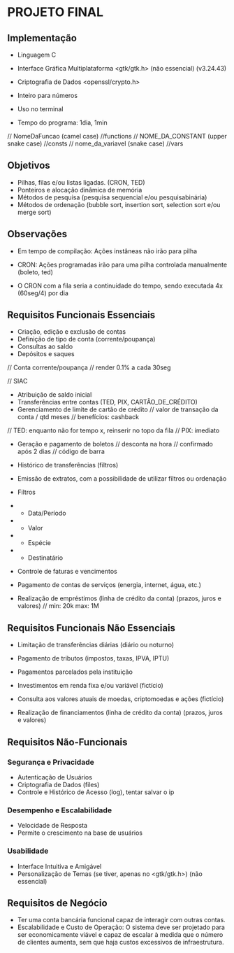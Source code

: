 # PROJETO FINAL

## Implementação
- Linguagem C
- Interface Gráfica Multiplataforma <gtk/gtk.h> (não essencial) (v3.24.43)
- Criptografia de Dados <openssl/crypto.h>

- Inteiro para números
- Uso no terminal

- Tempo do programa: 1dia, 1min

// NomeDaFuncao (camel case) //functions
// NOME_DA_CONSTANT (upper snake case) //consts
// nome_da_variavel (snake case) //vars

## Objetivos
- Pilhas, filas e/ou listas ligadas. (CRON, TED)
- Ponteiros e alocação dinâmica de memória
- Métodos de pesquisa (pesquisa sequencial e/ou pesquisabinária)
- Métodos de ordenação (bubble sort, insertion sort, selection sort e/ou merge sort)

## Observações
- Em tempo de compilação: Ações instâneas não irão para pilha
- CRON: Ações programadas irão para uma pilha controlada manualmente (boleto, ted)

- O CRON com a fila seria a continuidade do tempo, sendo executada 4x (60seg/4) por dia

## Requisitos Funcionais Essenciais
- Criação, edição e exclusão de contas
- Definição de tipo de conta (corrente/poupança)
- Consultas ao saldo
- Depósitos e saques

// Conta corrente/poupança
// render 0.1% a cada 30seg

// SIAC

- Atribuição de saldo inicial
- Transferências entre contas (TED, PIX, CARTÃO_DE_CRÉDITO)
- Gerenciamento de limite de cartão de crédito
// valor de transação da conta / qtd meses
// benefícios: cashback

// TED: enquanto não for tempo x, reinserir no topo da fila
// PIX: imediato

- Geração e pagamento de boletos
// desconta na hora
// confirmado após 2 dias
// código de barra

- Histórico de transferências (filtros)
- Emissão de extratos, com a possibilidade de utilizar filtros ou ordenação
- Filtros
- - Data/Período
- - Valor
- - Espécie
- - Destinatário

- Controle de faturas e vencimentos
- Pagamento de contas de serviços (energia, internet, água, etc.)

- Realização de empréstimos (linha de crédito da conta) (prazos, juros e valores)
// min: 20k max: 1M

## Requisitos Funcionais Não Essenciais
- Limitação de transferências diárias (diário ou noturno)
- Pagamento de tributos (impostos, taxas, IPVA, IPTU)
- Pagamentos parcelados pela instituição

- Investimentos em renda fixa e/ou variável (fictício)
- Consulta aos valores atuais de moedas, criptomoedas e ações (fictício)
- Realização de financiamentos (linha de crédito da conta) (prazos, juros e valores)

## Requisitos Não-Funcionais

### Segurança e Privacidade
- Autenticação de Usuários
- Criptografia de Dados (files)
- Controle e Histórico de Acesso (log), tentar salvar o ip

### Desempenho e Escalabilidade
- Velocidade de Resposta
- Permite o crescimento na base de usuários

### Usabilidade
- Interface Intuitiva e Amigável
- Personalização de Temas (se tiver, apenas no <gtk/gtk.h>) (não essencial)

## Requisitos de Negócio
- Ter uma conta bancária funcional capaz de interagir com outras contas.
- Escalabilidade e Custo de Operação: O sistema deve ser projetado para ser economicamente viável e capaz de escalar à medida que o número de clientes aumenta, sem que haja custos excessivos de infraestrutura.